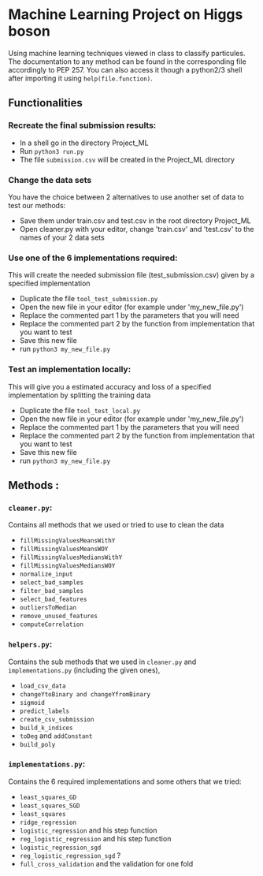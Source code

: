 # Machine Learning Project on Higgs boson

Using machine learning techniques viewed in class to classify particules.
The documentation to any method can be found in the corresponding file accordingly to PEP 257.
You can also access it though a python2/3 shell after importing it using `help(file.function)`.

## Functionalities

### Recreate the final submission results:

- In a shell go in the directory Project_ML
- Run `python3 run.py`
- The file `submission.csv` will be created in the Project_ML directory

### Change the data sets
You have the choice between 2 alternatives to use another set of data to test our methods:
- Save them under train.csv and test.csv in the root directory Project_ML
- Open cleaner.py with your editor, change 'train.csv' and 'test.csv' to the names of your 2 data sets

### Use one of the 6 implementations required:
This will create the needed submission file (test_submission.csv) given by a specified implementation
- Duplicate the file `tool_test_submission.py`
- Open the new file in your editor (for example under 'my_new_file.py')
- Replace the commented part 1 by the parameters that you will need
- Replace the commented part 2 by the function from implementation that you want to test
- Save this new file
- run `python3 my_new_file.py`

### Test an implementation locally:
This will give you a estimated accuracy and loss of a specified implementation by splitting the training data
- Duplicate the file `tool_test_local.py`
- Open the new file in your editor (for example under 'my_new_file.py')
- Replace the commented part 1 by the parameters that you will need
- Replace the commented part 2 by the function from implementation that you want to test
- Save this new file
- run `python3 my_new_file.py`

## Methods :

### `cleaner.py`:

Contains all methods that we used or tried to use to clean the data
- `fillMissingValuesMeansWithY`
- `fillMissingValuesMeansWOY`
- `fillMissingValuesMediansWithY`
- `fillMissingValuesMediansWOY`
- `normalize_input`
- `select_bad_samples`
- `filter_bad_samples`
- `select_bad_features`
- `outliersToMedian`
- `remove_unused_features`
- `computeCorrelation`

### `helpers.py`:

Contains the sub methods that we used in `cleaner.py` and `implementations.py` (including the given ones),
- `load_csv_data`
- `changeYtoBinary and changeYfromBinary`
- `sigmoid`
- `predict_labels`
- `create_csv_submission`
- `build_k_indices`
- `toDeg` and `addConstant`
- `build_poly`

### `implementations.py`:

Contains the 6 required implementations and some others that we tried:
- `least_squares_GD`
- `least_squares_SGD`
- `least_squares`
- `ridge_regression`
- `logistic_regression` and his step function
- `reg_logistic_regression` and his step function
- `logistic_regression_sgd`
- `reg_logistic_regression_sgd` ?
- `full_cross_validation` and the validation for one fold
